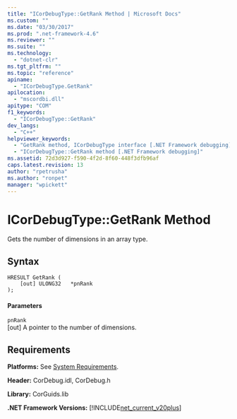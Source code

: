 ```yaml
---
title: "ICorDebugType::GetRank Method | Microsoft Docs"
ms.custom: ""
ms.date: "03/30/2017"
ms.prod: ".net-framework-4.6"
ms.reviewer: ""
ms.suite: ""
ms.technology: 
  - "dotnet-clr"
ms.tgt_pltfrm: ""
ms.topic: "reference"
apiname: 
  - "ICorDebugType.GetRank"
apilocation: 
  - "mscordbi.dll"
apitype: "COM"
f1_keywords: 
  - "ICorDebugType::GetRank"
dev_langs: 
  - "C++"
helpviewer_keywords: 
  - "GetRank method, ICorDebugType interface [.NET Framework debugging]"
  - "ICorDebugType::GetRank method [.NET Framework debugging]"
ms.assetid: 72d3d927-f590-4f2d-8f60-448f3dfb96af
caps.latest.revision: 13
author: "rpetrusha"
ms.author: "ronpet"
manager: "wpickett"
---
```

# ICorDebugType::GetRank Method
Gets the number of dimensions in an array type.  
  
## Syntax  
  
```  
HRESULT GetRank (  
    [out] ULONG32   *pnRank  
);  
```  
  
#### Parameters  
 `pnRank`  
 [out] A pointer to the number of dimensions.  
  
## Requirements  
 **Platforms:** See [System Requirements](../../../../docs/framework/getting-started/system-requirements.md).  
  
 **Header:** CorDebug.idl, CorDebug.h  
  
 **Library:** CorGuids.lib  
  
 **.NET Framework Versions:** [!INCLUDE[net_current_v20plus](../../../../includes/net-current-v20plus-md.md)]